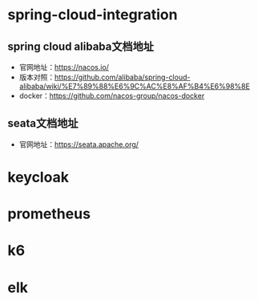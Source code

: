 # spring-cloud-integration

## spring cloud alibaba文档地址

- 官网地址：https://nacos.io/
- 版本对照：https://github.com/alibaba/spring-cloud-alibaba/wiki/%E7%89%88%E6%9C%AC%E8%AF%B4%E6%98%8E
- docker：https://github.com/nacos-group/nacos-docker

## seata文档地址

- 官网地址：https://seata.apache.org/

# keycloak

# prometheus


# k6


# elk


